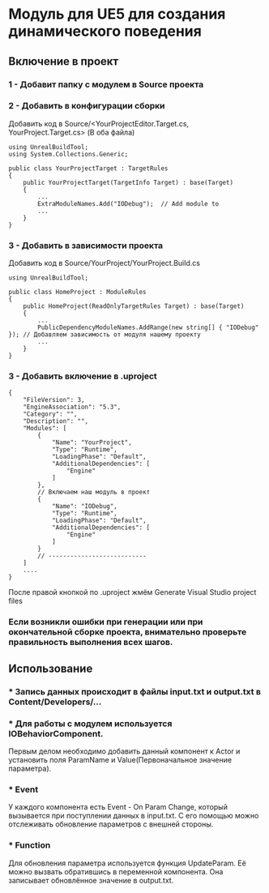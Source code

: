 # Модуль для UE5 для создания динамического поведения
## Включение в проект

### 1 - Добавит папку с модулем в Source проекта
### 2 - Добавить в конфигурации сборки
Добавить код в Source/<YourProjectEditor.Target.cs, YourProject.Target.cs> (В оба файла)
```
using UnrealBuildTool;
using System.Collections.Generic;

public class YourProjectTarget : TargetRules
{
	public YourProjectTarget(TargetInfo Target) : base(Target)
	{
		...
        ExtraModuleNames.Add("IODebug");  // Add module to 
        ... 
    }
}
```
### 3 - Добавить в зависимости проекта
Добавить код в Source/YourProject/YourProject.Build.cs
```
using UnrealBuildTool;

public class HomeProject : ModuleRules
{
	public HomeProject(ReadOnlyTargetRules Target) : base(Target)
	{
		...
		PublicDependencyModuleNames.AddRange(new string[] { "IODebug" }); // Добавляем зависимость от модуля нашему проекту
        ...
    }
}
```
### 3 - Добавить включение в .uproject
```
{
	"FileVersion": 3,
	"EngineAssociation": "5.3",
	"Category": "",
	"Description": "",
	"Modules": [
		{
			"Name": "YourProject",
			"Type": "Runtime",
			"LoadingPhase": "Default",
			"AdditionalDependencies": [
				"Engine"
			]
		},
        // Включаем наш модуль в проект
		{
			"Name": "IODebug",
			"Type": "Runtime",
			"LoadingPhase": "Default",
			"AdditionalDependencies": [
				"Engine"
			]
		}
        // ---------------------------
	]
    ....
}
```
После правой кнопкой по .uproject жмём Generate Visual Studio project files
### Если возникли ошибки при генерации или при окончательной сборке проекта, внимательно проверьте правильность выполнения всех шагов.
 
## Использование
### * Запись данных происходит в файлы input.txt и output.txt в Content/Developers/...
### * Для работы с модулем используется IOBehaviorComponent.
Первым делом необходимо добавить данный компонент к Actor и установить поля ParamName и Value(Первоначальное значение параметра).
### * Event
У каждого компонента есть Event - On Param Change, который вызывается при поступлении данных в input.txt.
С его помощью можно отслеживать обновление параметров с внешней стороны.
### * Function
Для обновления параметра используется функция UpdateParam. Её можно вызвать обратившись в переменной компонента. Она записывает обновлённое значение в output.txt.

